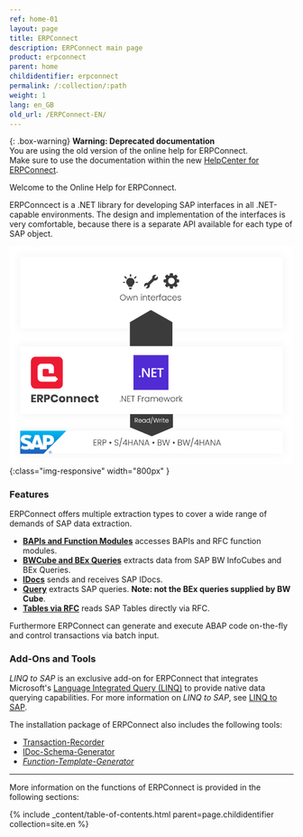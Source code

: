 ```yaml
---
ref: home-01
layout: page
title: ERPConnect
description: ERPConnect main page
product: erpconnect
parent: home
childidentifier: erpconnect
permalink: /:collection/:path
weight: 1
lang: en_GB
old_url: /ERPConnect-EN/
---
```


{: .box-warning}
**Warning: Deprecated documentation** <br>
You are using the old version of the online help for ERPConnect.<br>
Make sure to use the documentation within the new [HelpCenter for ERPConnect](https://helpcenter.theobald-software.com/erpconnect/documentation/introduction/).

Welcome to the Online Help for ERPConnect.

ERPConncect is a .NET library for developing SAP interfaces in all .NET-capable environments.
The design and implementation of the interfaces is very comfortable, because there is a separate API available for each type of SAP object. 

![ERP-Connect](/img/content/erpconnect/architecture_erpconnect.png){:class="img-responsive" width="800px" }

### Features

ERPConnect offers multiple extraction types to cover a wide range of demands of SAP data extraction.

- [**BAPIs and Function Modules**](./calling-bapis-and-function-modules) accesses BAPIs and RFC function modules.
- [**BWCube and BEx Queries**](./sap-bw) extracts data from SAP BW InfoCubes and BEx Queries.
- [**IDocs**](./receiving-and-sending-idocs) sends and receives SAP IDocs.
- [**Query**](./sap-queries) extracts SAP queries. **Note: not the BEx queries supplied by BW Cube**.
- [**Tables via RFC**](./special-classes/reading-sap-tables-directly-with-readtable) reads SAP Tables directly via RFC.

Furthermore ERPConnect can generate and execute ABAP code on-the-fly and control transactions via batch input.

### Add-Ons and Tools

*LINQ to SAP* is an exclusive add-on for ERPConnect that integrates Microsoft's [Language Integrated Query (LINQ)](https://docs.microsoft.com/en-us/dotnet/csharp/programming-guide/concepts/linq/) to provide native data querying capabilities. 
For more information on *LINQ to SAP*, see [LINQ to SAP](./linq-to-sap).

The installation package of ERPConnect also includes the following tools:
- [Transaction-Recorder](./tools/transaction-recorder)
- [IDoc-Schema-Generator](./tools/idoc-schema-generator)
- [*Function-Template-Generator*](./tools/function-template-generator) 


*****
More information on the functions of ERPConnect is provided in the following sections:

{% include _content/table-of-contents.html parent=page.childidentifier collection=site.en %}